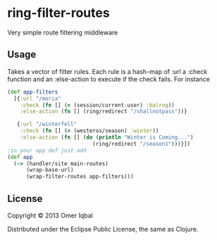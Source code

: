 # ring-filter-routes
Very simple route filtering middleware

## Usage
Takes a vector of filter rules. Each rule is a hash-map of :url a :check function and an :else-action to execute if the check fails.
For instance

```clojure
(def app-filters
  [{:url "/moria"
    :check (fn [] (= (session/current-user) :balrog))
    :else-action (fn [] (ring/redirect "/shallnotpass"))}

   {:url "/winterfell"
    :check (fn [] (= (westeros/season) :winter))
    :else-action (fn [] (do (println "Winter is Coming...")
                           (ring/redirect "/season1")))}])
;in your app def just add
(def app
  (-> (handler/site main-routes)
      (wrap-base-url)
      (wrap-filter-routes app-filters)))

```

## License

Copyright © 2013 Omer Iqbal

Distributed under the Eclipse Public License, the same as Clojure.
